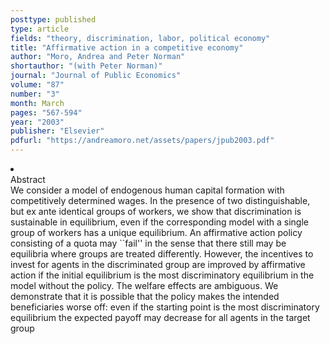 ```yaml
---
posttype: published
type: article
fields: "theory, discrimination, labor, political economy"
title: "Affirmative action in a competitive economy"
author: "Moro, Andrea and Peter Norman"
shortauthor: "(with Peter Norman)"
journal: "Journal of Public Economics"
volume: "87"
number: "3"
month: March
pages: "567-594"
year: "2003"
publisher: "Elsevier"
pdfurl: "https://andreamoro.net/assets/papers/jpub2003.pdf"
---
```

<li class='acc_hide'> <div class="title">Abstract</div>
We consider a model of endogenous human capital formation with competitively
determined wages. In the presence of two distinguishable, but ex ante identical groups
of workers, we show that discrimination is sustainable in equilibrium, even if the
corresponding model with a single group of workers has a unique equilibrium. An affirmative
action policy consisting of a quota may ``fail'' in the sense that there still may
be equilibria where groups are treated differently. However, the incentives to invest
for agents in the discriminated group are improved by affirmative action if the initial
equilibrium is the most discriminatory equilibrium in the model without the policy.
The welfare effects are ambiguous. We demonstrate that it is possible that the policy
makes the intended beneficiaries worse off: even if the starting point is the most
discriminatory equilibrium the expected payoff may decrease for all agents in the target
group
</li>
